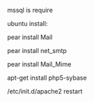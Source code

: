 
mssql is require

ubuntu install:

pear install Mail

pear install net_smtp

pear install Mail_Mime

apt-get install php5-sybase

/etc/init.d/apache2 restart
